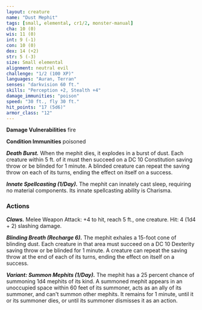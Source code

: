```yaml
---
layout: creature
name: "Dust Mephit"
tags: [small, elemental, cr1/2, monster-manual]
cha: 10 (0)
wis: 11 (0)
int: 9 (-1)
con: 10 (0)
dex: 14 (+2)
str: 5 (-3)
size: Small elemental
alignment: neutral evil
challenge: "1/2 (100 XP)"
languages: "Auran, Terran"
senses: "darkvision 60 ft."
skills: "Perception +2, Stealth +4"
damage_immunities: "poison"
speed: "30 ft., fly 30 ft."
hit_points: "17 (5d6)"
armor_class: "12"
---
```


**Damage Vulnerabilities** fire

**Condition Immunities** poisoned

***Death Burst.*** When the mephit dies, it explodes in a burst of dust. Each creature within 5 ft. of it must then succeed on a DC 10 Constitution saving throw or be blinded for 1 minute. A blinded creature can repeat the saving throw on each of its turns, ending the effect on itself on a success.

***Innate Spellcasting (1/Day).*** The mephit can innately cast sleep, requiring no material components. Its innate spellcasting ability is Charisma.

### Actions

***Claws.*** Melee Weapon Attack: +4 to hit, reach 5 ft., one creature. Hit: 4 (1d4 + 2) slashing damage.

***Blinding Breath (Recharge 6).*** The mephit exhales a 15-foot cone of blinding dust. Each creature in that area must succeed on a DC 10 Dexterity saving throw or be blinded for 1 minute. A creature can repeat the saving throw at the end of each of its turns, ending the effect on itself on a success.

***Variant: Summon Mephits (1/Day).*** The mephit has a 25 percent chance of summoning 1d4 mephits of its kind. A summoned mephit appears in an unoccupied space within 60 feet of its summoner, acts as an ally of its summoner, and can't summon other mephits. It remains for 1 minute, until it or its summoner dies, or until its summoner dismisses it as an action.
